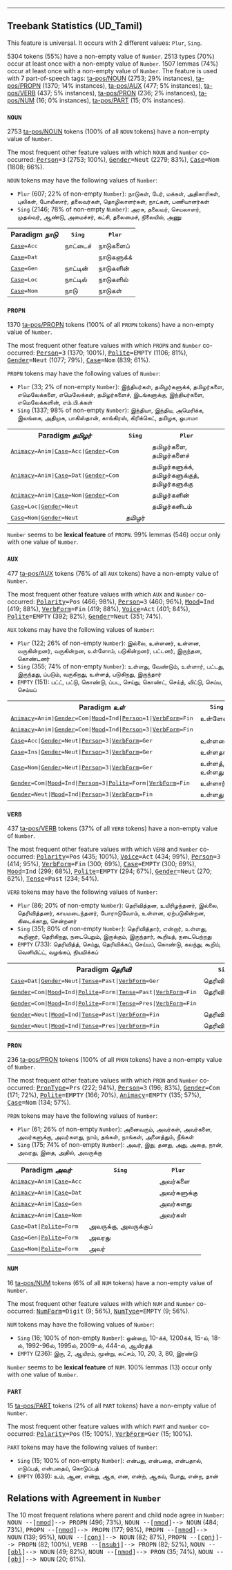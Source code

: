 

--------------------------------------------------------------------------------

## Treebank Statistics (UD_Tamil)

This feature is universal.
It occurs with 2 different values: `Plur`, `Sing`.

5304 tokens (55%) have a non-empty value of `Number`.
2513 types (70%) occur at least once with a non-empty value of `Number`.
1507 lemmas (74%) occur at least once with a non-empty value of `Number`.
The feature is used with 7 part-of-speech tags: [ta-pos/NOUN]() (2753; 29% instances), [ta-pos/PROPN]() (1370; 14% instances), [ta-pos/AUX]() (477; 5% instances), [ta-pos/VERB]() (437; 5% instances), [ta-pos/PRON]() (236; 2% instances), [ta-pos/NUM]() (16; 0% instances), [ta-pos/PART]() (15; 0% instances).

### `NOUN`

2753 [ta-pos/NOUN]() tokens (100% of all `NOUN` tokens) have a non-empty value of `Number`.

The most frequent other feature values with which `NOUN` and `Number` co-occurred: <tt><a href="Person.html">Person</a>=3</tt> (2753; 100%), <tt><a href="Gender.html">Gender</a>=Neut</tt> (2279; 83%), <tt><a href="Case.html">Case</a>=Nom</tt> (1808; 66%).

`NOUN` tokens may have the following values of `Number`:

* `Plur` (607; 22% of non-empty `Number`): நாடுகள், பேர், மக்கள், அதிகாரிகள், புலிகள், போலீஸார், தலைவர்கள், தொழிலாளர்கள், நாட்கள், பணியாளர்கள்
* `Sing` (2146; 78% of non-empty `Number`): அரசு, தலைவர், செயலாளர், முதல்வர், ஆண்டு, அமைச்சர், கட்சி, தலைமைச், நிலையில், அணு

<table>
  <tr><th>Paradigm <i>நாடு</i></th><th><tt>Sing</tt></th><th><tt>Plur</tt></th></tr>
  <tr><td><tt><a href="Case.html">Case</a>=Acc</tt></td><td>நாட்டைச்</td><td>நாடுகளைப்</td></tr>
  <tr><td><tt><a href="Case.html">Case</a>=Dat</tt></td><td></td><td>நாடுகளுக்க்</td></tr>
  <tr><td><tt><a href="Case.html">Case</a>=Gen</tt></td><td>நாட்டின்</td><td>நாடுகளின்</td></tr>
  <tr><td><tt><a href="Case.html">Case</a>=Loc</tt></td><td>நாட்டில்</td><td>நாடுகளில்</td></tr>
  <tr><td><tt><a href="Case.html">Case</a>=Nom</tt></td><td>நாடு</td><td>நாடுகள்</td></tr>
</table>

### `PROPN`

1370 [ta-pos/PROPN]() tokens (100% of all `PROPN` tokens) have a non-empty value of `Number`.

The most frequent other feature values with which `PROPN` and `Number` co-occurred: <tt><a href="Person.html">Person</a>=3</tt> (1370; 100%), <tt><a href="Polite.html">Polite</a>=EMPTY</tt> (1106; 81%), <tt><a href="Gender.html">Gender</a>=Neut</tt> (1077; 79%), <tt><a href="Case.html">Case</a>=Nom</tt> (839; 61%).

`PROPN` tokens may have the following values of `Number`:

* `Plur` (33; 2% of non-empty `Number`): இந்தியர்கள், தமிழர்களுக்க், தமிழர்களை, எமெலேக்களை, எமெலேக்கள், தமிழர்களைச், இடங்களுக்கு, இந்தியர்களை, எமெலேக்களின், எம்.பி.க்கள்
* `Sing` (1337; 98% of non-empty `Number`): இந்தியா, இந்திய, அமெரிக்க, இலங்கை, அதிமுக, பாகிஸ்தான், காங்கிரஸ், கிரிக்கெட், தமிழக, ஒபாமா

<table>
  <tr><th>Paradigm <i>தமிழர்</i></th><th><tt>Sing</tt></th><th><tt>Plur</tt></th></tr>
  <tr><td><tt><a href="Animacy.html">Animacy</a>=Anim|<a href="Case.html">Case</a>=Acc|<a href="Gender.html">Gender</a>=Com</tt></td><td></td><td>தமிழர்களை, தமிழர்களைச்</td></tr>
  <tr><td><tt><a href="Animacy.html">Animacy</a>=Anim|<a href="Case.html">Case</a>=Dat|<a href="Gender.html">Gender</a>=Com</tt></td><td></td><td>தமிழர்களுக்க், தமிழர்களுக்குத், தமிழர்களுக்கு</td></tr>
  <tr><td><tt><a href="Animacy.html">Animacy</a>=Anim|<a href="Case.html">Case</a>=Nom|<a href="Gender.html">Gender</a>=Com</tt></td><td></td><td>தமிழர்களின்</td></tr>
  <tr><td><tt><a href="Case.html">Case</a>=Loc|<a href="Gender.html">Gender</a>=Neut</tt></td><td></td><td>தமிழர்களிடம்</td></tr>
  <tr><td><tt><a href="Case.html">Case</a>=Nom|<a href="Gender.html">Gender</a>=Neut</tt></td><td>தமிழர்</td><td></td></tr>
</table>

`Number` seems to be **lexical feature** of `PROPN`. 99% lemmas (546) occur only with one value of `Number`.

### `AUX`

477 [ta-pos/AUX]() tokens (76% of all `AUX` tokens) have a non-empty value of `Number`.

The most frequent other feature values with which `AUX` and `Number` co-occurred: <tt><a href="Polarity.html">Polarity</a>=Pos</tt> (466; 98%), <tt><a href="Person.html">Person</a>=3</tt> (460; 96%), <tt><a href="Mood.html">Mood</a>=Ind</tt> (419; 88%), <tt><a href="VerbForm.html">VerbForm</a>=Fin</tt> (419; 88%), <tt><a href="Voice.html">Voice</a>=Act</tt> (401; 84%), <tt><a href="Polite.html">Polite</a>=EMPTY</tt> (392; 82%), <tt><a href="Gender.html">Gender</a>=Neut</tt> (351; 74%).

`AUX` tokens may have the following values of `Number`:

* `Plur` (122; 26% of non-empty `Number`): இல்லை, உள்ளனர், உள்ளன, வருகின்றனர், வருகின்றன, உள்ளோம், படுகின்றனர், பட்டனர், இருந்தன, கொண்டனர்
* `Sing` (355; 74% of non-empty `Number`): உள்ளது, வேண்டும், உள்ளார், பட்டது, இருந்தது, ப்படும், வருகிறது, உள்ளத், படுகிறது, இருந்தார்
* `EMPTY` (151): பட்ட், பட்டு, கொண்டு, ப்பட, செய்து, கொண்ட், செய்த், விட்டு, செய்ய, செய்யப்

<table>
  <tr><th>Paradigm <i>உள்</i></th><th><tt>Sing</tt></th><th><tt>Plur</tt></th></tr>
  <tr><td><tt><a href="Animacy.html">Animacy</a>=Anim|<a href="Gender.html">Gender</a>=Com|<a href="Mood.html">Mood</a>=Ind|<a href="Person.html">Person</a>=1|<a href="VerbForm.html">VerbForm</a>=Fin</tt></td><td>உள்ளேன்</td><td>உள்ளோம்</td></tr>
  <tr><td><tt><a href="Animacy.html">Animacy</a>=Anim|<a href="Gender.html">Gender</a>=Com|<a href="Mood.html">Mood</a>=Ind|<a href="Person.html">Person</a>=3|<a href="VerbForm.html">VerbForm</a>=Fin</tt></td><td></td><td>உள்ளனர்</td></tr>
  <tr><td><tt><a href="Case.html">Case</a>=Acc|<a href="Gender.html">Gender</a>=Neut|<a href="Person.html">Person</a>=3|<a href="VerbForm.html">VerbForm</a>=Ger</tt></td><td>உள்ளதைய்</td><td></td></tr>
  <tr><td><tt><a href="Case.html">Case</a>=Ins|<a href="Gender.html">Gender</a>=Neut|<a href="Person.html">Person</a>=3|<a href="VerbForm.html">VerbForm</a>=Ger</tt></td><td>உள்ளதால்</td><td></td></tr>
  <tr><td><tt><a href="Case.html">Case</a>=Nom|<a href="Gender.html">Gender</a>=Neut|<a href="Person.html">Person</a>=3|<a href="VerbForm.html">VerbForm</a>=Ger</tt></td><td>உள்ளத், உள்ளது</td><td></td></tr>
  <tr><td><tt><a href="Gender.html">Gender</a>=Com|<a href="Mood.html">Mood</a>=Ind|<a href="Person.html">Person</a>=3|<a href="Polite.html">Polite</a>=Form|<a href="VerbForm.html">VerbForm</a>=Fin</tt></td><td>உள்ளார்</td><td></td></tr>
  <tr><td><tt><a href="Gender.html">Gender</a>=Neut|<a href="Mood.html">Mood</a>=Ind|<a href="Person.html">Person</a>=3|<a href="VerbForm.html">VerbForm</a>=Fin</tt></td><td>உள்ளது</td><td>உள்ளன</td></tr>
</table>

### `VERB`

437 [ta-pos/VERB]() tokens (37% of all `VERB` tokens) have a non-empty value of `Number`.

The most frequent other feature values with which `VERB` and `Number` co-occurred: <tt><a href="Polarity.html">Polarity</a>=Pos</tt> (435; 100%), <tt><a href="Voice.html">Voice</a>=Act</tt> (434; 99%), <tt><a href="Person.html">Person</a>=3</tt> (414; 95%), <tt><a href="VerbForm.html">VerbForm</a>=Fin</tt> (300; 69%), <tt><a href="Case.html">Case</a>=EMPTY</tt> (300; 69%), <tt><a href="Mood.html">Mood</a>=Ind</tt> (299; 68%), <tt><a href="Polite.html">Polite</a>=EMPTY</tt> (294; 67%), <tt><a href="Gender.html">Gender</a>=Neut</tt> (270; 62%), <tt><a href="Tense.html">Tense</a>=Past</tt> (234; 54%).

`VERB` tokens may have the following values of `Number`:

* `Plur` (86; 20% of non-empty `Number`): தெரிவித்தன, உயிரிழந்தனர், இல்லை, தெரிவித்தனர், காயமடைந்தனர், போராடுவோம், உள்ளன, ஏற்படுகின்றன, கிடைக்காது, சென்றனர்
* `Sing` (351; 80% of non-empty `Number`): தெரிவித்தார், என்றார், உள்ளது, கூறினார், தெரிகிறது, நடைபெறும், இருக்கும், இருந்தார், கூறியத், நடைபெற்றது
* `EMPTY` (733): தெரிவித்த், செய்து, தெரிவிக்கப், செய்யப், கொண்டு, கலந்து, கூறிய், வெளியிட்ட், வழங்கப், நியமிக்கப்

<table>
  <tr><th>Paradigm <i>தெரிவி</i></th><th><tt>Sing</tt></th><th><tt>Plur</tt></th></tr>
  <tr><td><tt><a href="Case.html">Case</a>=Dat|<a href="Gender.html">Gender</a>=Neut|<a href="Tense.html">Tense</a>=Past|<a href="VerbForm.html">VerbForm</a>=Ger</tt></td><td>தெரிவித்ததற்க்</td><td></td></tr>
  <tr><td><tt><a href="Gender.html">Gender</a>=Com|<a href="Mood.html">Mood</a>=Ind|<a href="Polite.html">Polite</a>=Form|<a href="Tense.html">Tense</a>=Past|<a href="VerbForm.html">VerbForm</a>=Fin</tt></td><td>தெரிவித்தார்</td><td>தெரிவித்தனர்</td></tr>
  <tr><td><tt><a href="Gender.html">Gender</a>=Com|<a href="Mood.html">Mood</a>=Ind|<a href="Polite.html">Polite</a>=Form|<a href="Tense.html">Tense</a>=Pres|<a href="VerbForm.html">VerbForm</a>=Fin</tt></td><td></td><td>தெரிவிக்கின்றனர்</td></tr>
  <tr><td><tt><a href="Gender.html">Gender</a>=Neut|<a href="Mood.html">Mood</a>=Ind|<a href="Tense.html">Tense</a>=Past|<a href="VerbForm.html">VerbForm</a>=Fin</tt></td><td>தெரிவித்தது</td><td>தெரிவித்தன</td></tr>
  <tr><td><tt><a href="Gender.html">Gender</a>=Neut|<a href="Mood.html">Mood</a>=Ind|<a href="Tense.html">Tense</a>=Pres|<a href="VerbForm.html">VerbForm</a>=Fin</tt></td><td>தெரிவிக்கிறது</td><td></td></tr>
</table>

### `PRON`

236 [ta-pos/PRON]() tokens (100% of all `PRON` tokens) have a non-empty value of `Number`.

The most frequent other feature values with which `PRON` and `Number` co-occurred: <tt><a href="PronType.html">PronType</a>=Prs</tt> (222; 94%), <tt><a href="Person.html">Person</a>=3</tt> (196; 83%), <tt><a href="Gender.html">Gender</a>=Com</tt> (171; 72%), <tt><a href="Polite.html">Polite</a>=EMPTY</tt> (166; 70%), <tt><a href="Animacy.html">Animacy</a>=EMPTY</tt> (135; 57%), <tt><a href="Case.html">Case</a>=Nom</tt> (134; 57%).

`PRON` tokens may have the following values of `Number`:

* `Plur` (61; 26% of non-empty `Number`): அனைவரும், அவர்கள், அவர்களை, அவர்களுக்கு, அவர்களது, நாம், தங்கள், நாங்கள், அனைத்தும், நீங்கள்
* `Sing` (175; 74% of non-empty `Number`): அவர், இது, தனது, அது, அதை, நான், அவரது, இதை, அதில், அவருக்கு

<table>
  <tr><th>Paradigm <i>அவர்</i></th><th><tt>Sing</tt></th><th><tt>Plur</tt></th></tr>
  <tr><td><tt><a href="Animacy.html">Animacy</a>=Anim|<a href="Case.html">Case</a>=Acc</tt></td><td></td><td>அவர்களை</td></tr>
  <tr><td><tt><a href="Animacy.html">Animacy</a>=Anim|<a href="Case.html">Case</a>=Dat</tt></td><td></td><td>அவர்களுக்கு</td></tr>
  <tr><td><tt><a href="Animacy.html">Animacy</a>=Anim|<a href="Case.html">Case</a>=Gen</tt></td><td></td><td>அவர்களது</td></tr>
  <tr><td><tt><a href="Animacy.html">Animacy</a>=Anim|<a href="Case.html">Case</a>=Nom</tt></td><td></td><td>அவர்கள்</td></tr>
  <tr><td><tt><a href="Case.html">Case</a>=Dat|<a href="Polite.html">Polite</a>=Form</tt></td><td>அவருக்கு, அவருக்குப்</td><td></td></tr>
  <tr><td><tt><a href="Case.html">Case</a>=Gen|<a href="Polite.html">Polite</a>=Form</tt></td><td>அவரது</td><td></td></tr>
  <tr><td><tt><a href="Case.html">Case</a>=Nom|<a href="Polite.html">Polite</a>=Form</tt></td><td>அவர்</td><td></td></tr>
</table>

### `NUM`

16 [ta-pos/NUM]() tokens (6% of all `NUM` tokens) have a non-empty value of `Number`.

The most frequent other feature values with which `NUM` and `Number` co-occurred: <tt><a href="NumForm.html">NumForm</a>=Digit</tt> (9; 56%), <tt><a href="NumType.html">NumType</a>=EMPTY</tt> (9; 56%).

`NUM` tokens may have the following values of `Number`:

* `Sing` (16; 100% of non-empty `Number`): ஒன்றை, 10-க்க், 1200க்க், 15-ல், 18-ல், 1992-96ல், 1995ல், 2009-ல், 444-ல், ஆயிரத்த்
* `EMPTY` (236): இரு, 2, ஆயிரம், மூன்று, லட்சம், 10, 20, 3, 80, இரண்டு

`Number` seems to be **lexical feature** of `NUM`. 100% lemmas (13) occur only with one value of `Number`.

### `PART`

15 [ta-pos/PART]() tokens (2% of all `PART` tokens) have a non-empty value of `Number`.

The most frequent other feature values with which `PART` and `Number` co-occurred: <tt><a href="Polarity.html">Polarity</a>=Pos</tt> (15; 100%), <tt><a href="VerbForm.html">VerbForm</a>=Ger</tt> (15; 100%).

`PART` tokens may have the following values of `Number`:

* `Sing` (15; 100% of non-empty `Number`): என்பது, என்பதை, என்பதால், எடுப்பத், என்பதைய், கொடுப்பத்
* `EMPTY` (639): உம், ஆன, என்று, ஆக, என, என்ற், ஆகவ், போது, என்ற, தான்

## Relations with Agreement in `Number`

The 10 most frequent relations where parent and child node agree in `Number`:
<tt>NOUN --[<a href="../dep/nmod.html">nmod</a>]--> PROPN</tt> (496; 73%),
<tt>NOUN --[<a href="../dep/nmod.html">nmod</a>]--> NOUN</tt> (484; 73%),
<tt>PROPN --[<a href="../dep/nmod.html">nmod</a>]--> PROPN</tt> (177; 98%),
<tt>PROPN --[<a href="../dep/nmod.html">nmod</a>]--> NOUN</tt> (139; 95%),
<tt>NOUN --[<a href="../dep/conj.html">conj</a>]--> NOUN</tt> (82; 87%),
<tt>PROPN --[<a href="../dep/conj.html">conj</a>]--> PROPN</tt> (82; 100%),
<tt>VERB --[<a href="../dep/nsubj.html">nsubj</a>]--> PROPN</tt> (82; 52%),
<tt>NOUN --[<a href="../dep/obl.html">obl</a>]--> NOUN</tt> (49; 82%),
<tt>NOUN --[<a href="../dep/nmod.html">nmod</a>]--> PRON</tt> (35; 74%),
<tt>NOUN --[<a href="../dep/obj.html">obj</a>]--> NOUN</tt> (20; 61%).

